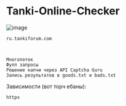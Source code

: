 # Tanki-Online-Checker


![image](https://github.com/Underneach/Tanki-Online-Checker/assets/137613889/b8ceac01-4873-41b8-aba6-752f5531c89f)


    ru.tankiforum.com

    

    Многопоток
    Фулл запросы
    Решение капчи через API Captcha Guru
    Запись результатов в goods.txt и bads.txt

Зависимости (вот торч ебаны):

    httpx
